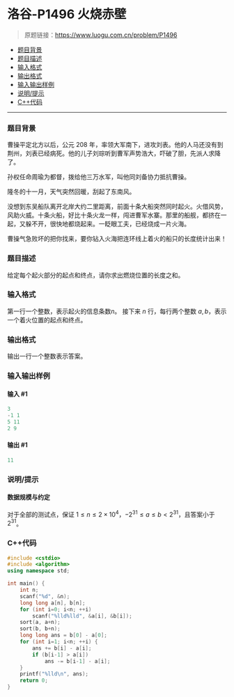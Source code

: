 # 洛谷-P1496 火烧赤壁

> 原题链接：https://www.luogu.com.cn/problem/P1496

- [题目背景](#题目背景)
- [题目描述](#题目描述)
- [输入格式](#输入格式)
- [输出格式](#输出格式)
- [输入输出样例](#输入输出样例)
- [说明/提示](#说明/提示)
- [C++代码](#C++代码)

---

### <a name="题目背景">题目背景</a>

曹操平定北方以后，公元 208 年，率领大军南下，进攻刘表。他的人马还没有到荆州，刘表已经病死。他的儿子刘琮听到曹军声势浩大，吓破了胆，先派人求降了。

孙权任命周瑜为都督，拨给他三万水军，叫他同刘备协力抵抗曹操。

隆冬的十一月，天气突然回暖，刮起了东南风。

没想到东吴船队离开北岸大约二里距离，前面十条大船突然同时起火。火借风势，风助火威。十条火船，好比十条火龙一样，闯进曹军水寨。那里的船舰，都挤在一起，又躲不开，很快地都烧起来。一眨眼工夫，已经烧成一片火海。

曹操气急败坏的把你找来，要你钻入火海把连环线上着火的船只的长度统计出来！

### <a name="题目描述">题目描述</a>

给定每个起火部分的起点和终点，请你求出燃烧位置的长度之和。

### <a name="输入格式">输入格式</a>

第一行一个整数，表示起火的信息条数$n$。
 接下来 $n$ 行，每行两个整数 $a, b$，表示一个着火位置的起点和终点。

### <a name="输出格式">输出格式</a>

输出一行一个整数表示答案。

### <a name="输入输出样例">输入输出样例</a>

#### 输入 #1

```c++
3
-1 1
5 11
2 9
```

#### 输出 #1

```c++
11
```

### <a name="说明/提示">说明/提示</a>

#### 数据规模与约定

对于全部的测试点，保证 $1 \leq n \leq 2 \times 10^4$，$-2^{31} \leq a \leq  b \lt 2^{31}$，且答案小于 $2^{31}$。

### <a name="C++代码">C++代码</a>

```c++
#include <cstdio>
#include <algorithm>
using namespace std;

int main() {
    int n;
    scanf("%d", &n);
    long long a[n], b[n];
    for (int i=0; i<n; ++i)
        scanf("%lld%lld", &a[i], &b[i]);
    sort(a, a+n);
    sort(b, b+n);
    long long ans = b[0] - a[0];
    for (int i=1; i<n; ++i) {
        ans += b[i] - a[i];
        if (b[i-1] > a[i])
            ans -= b[i-1] - a[i];
    }
    printf("%lld\n", ans);
    return 0;
}
```